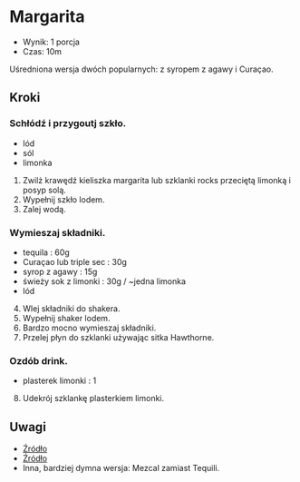 # Margarita

- Wynik: 1 porcja
- Czas: 10m

Uśredniona wersja dwóch popularnych: z syropem z agawy i Curaçao.

## Kroki

### Schłódź i przygoutj szkło.

- lód
- sól
- limonka

1. Zwilż krawędź kieliszka margarita lub szklanki rocks przeciętą limonką i
posyp solą.
2. Wypełnij szkło lodem.
3. Zalej wodą.

### Wymieszaj składniki.

- tequila : 60g
- Curaçao lub triple sec : 30g
- syrop z agawy : 15g
- świeży sok z limonki : 30g / ~jedna limonka
- lód

4. Wlej składniki do shakera.
5. Wypełnij shaker lodem.
6. Bardzo mocno wymieszaj składniki.
7. Przelej płyn do szklanki używając sitka Hawthorne.

### Ozdób drink.

- plasterek limonki : 1

8. Udekrój szklankę plasterkiem limonki.

## Uwagi

- [Źródło](https://www.youtube.com/watch?v=m1wDJea1vbA)
- [Źródło](https://www.liquor.com/recipes/margarita)
- Inna, bardziej dymna wersja: Mezcal zamiast Tequili.
